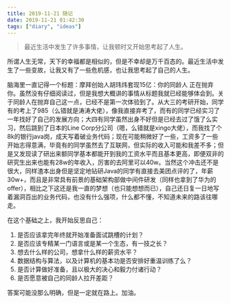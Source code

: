 ```yaml
---
title: 2019-11-21 随记
date: 2019-11-21 01:42:30
tags: ["diary", "ideas"]
---
```


> 最近生活中发生了许多事情，让我顿时又开始思考起了人生。

所谓人生无常，天下的幸福都是相似的，但是不幸却是万千百态的。最近生活中发生了一些变故，让我又有了一些危机感，也让我思考起了自己的人生。
<!--more-->
脑海里一直记得一个标题：摩拜创始人胡玮炜套现15亿：你的同龄人 正在抛弃你。虽然没有仔细阅读过，但是我想大概讲的事情从标题我就已经能够体会到。关于同龄人在抛弃自己这一点，已经不是第一次体验到了。从大三的考研开始，同学有的考上了985（么错就是涛涛大佬），像我直接弃考了，而有的同学已经实习了一年找好了自己的发展方向；大四有同学虽然出身不好但是已经去过了饿了么实习，然后跳到了日本的Line Corp分公司（嗯，么错就是xingo大佬），而我找了个8k的银行java岗，成天写着破业务代码；现在可能稍微好了一些，工资多了一些开始志得意满，毕竟有的同学虽然去了互联网，但实际的收入可能和我差不多；但是又发现读了研出来额同学基本都能开到我的工资水平而且基本更高，即便双非的研究生出来也能有28w的年收入，厉害的去阿里可以40w。当然这个冲击还不是很大，同样渣本出身但是坚定地钻研Java的同学有直接去美团点评的了，年薪30w+，而且是非常具有前景的基础架构部做中间件研发（同样也拿到了华为的offer），相比之下这还是我一直的梦想（也只能想想而已），自己还日复一日地写着漏洞百出的业务代码，也没有什么强项，什么都不懂，不知道未来的路该往哪走。

在这个基础之上，我开始反思自己：

1. 是否应该拿完年终就开始准备面试跳槽的计划？
2. 是否应该专精某一门语言或是某一个生态，有一技之长？
3. 想去什么样的公司，想拿什么样的薪资水平？
4. 数据结构与算法，以及计算机的基本功是否安排好重温训练了么？
5. 是否计算做好准备，且以极大的决心和毅力付诸行动？
6. 是否愿意被自己的同龄人拉开差距？


答案可能没那么明确，但是一定就在路上。加油。
